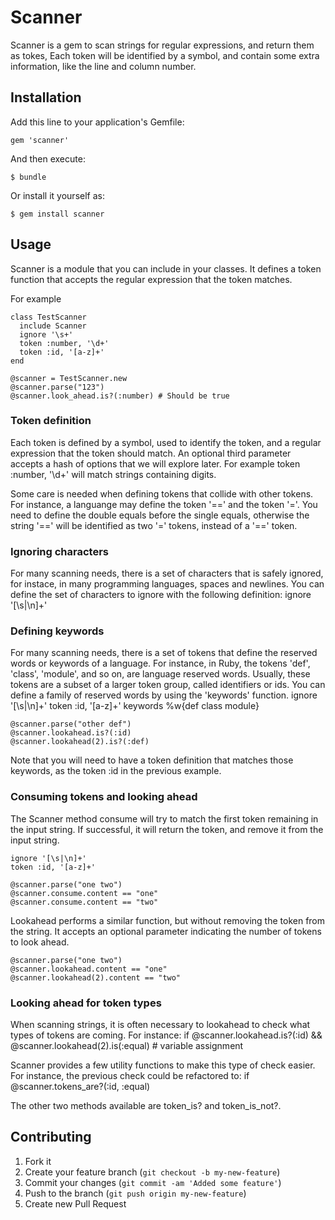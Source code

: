 # Scanner

Scanner is a gem to scan strings for regular expressions, and return
them as tokes, Each token will be identified by a symbol, and contain
some extra information, like the line and column number.

## Installation

Add this line to your application's Gemfile:

    gem 'scanner'

And then execute:

    $ bundle

Or install it yourself as:

    $ gem install scanner

## Usage

Scanner is a module that you can include in your classes. It defines a
token function that accepts the regular expression that the token
matches.

For example

    class TestScanner
      include Scanner
      ignore '\s+'
      token :number, '\d+'
      token :id, '[a-z]+'
    end

    @scanner = TestScanner.new
    @scanner.parse("123")
    @scanner.look_ahead.is?(:number) # Should be true

### Token definition
Each token is defined by a symbol, used to identify the token, and a
regular expression that the token should match. An optional third
parameter accepts a hash of options that we will explore later. For
example
    token :number, '\d+'
will match strings containing digits.

Some care is needed when defining tokens that collide with other
tokens. For instance, a languange may define the token '==' and the
token '='. You need to define the double equals before the single
equals, otherwise the string '==' will be identified as two '=' tokens,
instead of a '==' token. 

### Ignoring characters
For many scanning needs, there is a set of characters that is safely
ignored, for instace, in many programming languages, spaces and
newlines. You can define the set of characters to ignore with the
following definition:
    ignore '[\s|\n]+'

### Defining keywords
For many scanning needs, there is a set of tokens that define the
reserved words or keywords of a language. For instance, in Ruby, the
tokens 'def', 'class', 'module', and so on, are language reserved words.
Usually, these tokens are a subset of a larger token group, called
identifiers or ids. You can define a family of reserved words by using
the 'keywords' function. 
    ignore '[\s|\n]+'
    token :id, '[a-z]+'
    keywords %w{def class module}

    @scanner.parse("other def")
    @scanner.lookahead.is?(:id)
    @scanner.lookahead(2).is?(:def)

Note that you will need to have a token definition that matches those
keywords, as the token :id in the previous example.

### Consuming tokens and looking ahead
The Scanner method consume will try to match the first token remaining
in the input string. If successful, it will return the token, and remove
it from the input string.
    
    ignore '[\s|\n]+'
    token :id, '[a-z]+'

    @scanner.parse("one two")
    @scanner.consume.content == "one"
    @scanner.consume.content == "two"

Lookahead performs a similar function, but without removing the token
from the string. It accepts an optional parameter indicating the number
of tokens to look ahead.

    @scanner.parse("one two")
    @scanner.lookahead.content == "one"
    @scanner.lookahead(2).content == "two"

### Looking ahead for token types
When scanning strings, it is often necessary to lookahead to check what
types of tokens are coming. For instance:
    if @scanner.lookahead.is?(:id) && @scanner.lookahead(2).is(:equal)
      # variable assignment

Scanner provides a few utility functions to make this type of check
easier. For instance, the previous check could be refactored to:
    if @scanner.tokens_are?(:id, :equal)

The other two methods available are token_is? and token_is_not?.

## Contributing

1. Fork it
2. Create your feature branch (`git checkout -b my-new-feature`)
3. Commit your changes (`git commit -am 'Added some feature'`)
4. Push to the branch (`git push origin my-new-feature`)
5. Create new Pull Request
